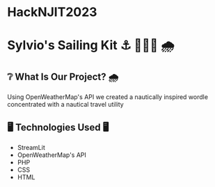 # HackNJIT2023
<h1> Sylvio's Sailing Kit ⚓ 🔱⛵🚢 🌧</h1>




<h2> ❔ What Is Our Project? 🌧 </h2>
<p> Using OpenWeatherMap's API we created a nautically inspired wordle concentrated with a nautical travel utility</p>



<h2> 🖥️ Technologies Used 🖥️ </h2>

<ul>
  <li> StreamLit</li>
  <li> OpenWeatherMap's API</li>
  <li>PHP</li>
  <li>CSS</li>
  <li>HTML</li>
  
</ul>
